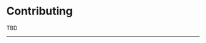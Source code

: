 # Contributing

TBD

----
[//]: # ( vim: set ts=4 sw=4 et cindent tw=80 ai si syn=markdown ft=markdown: )
